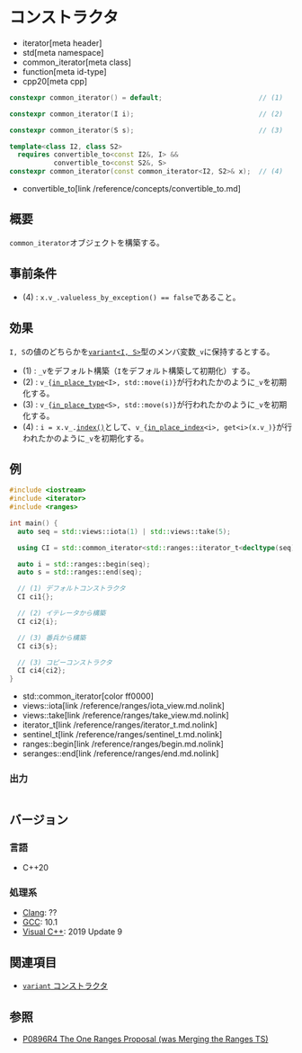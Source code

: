# コンストラクタ
* iterator[meta header]
* std[meta namespace]
* common_iterator[meta class]
* function[meta id-type]
* cpp20[meta cpp]

```cpp
constexpr common_iterator() = default;                        // (1)

constexpr common_iterator(I i);                               // (2)

constexpr common_iterator(S s);                               // (3)

template<class I2, class S2>
  requires convertible_to<const I2&, I> &&
           convertible_to<const S2&, S>
constexpr common_iterator(const common_iterator<I2, S2>& x);  // (4)
```
* convertible_to[link /reference/concepts/convertible_to.md]

## 概要

`common_iterator`オブジェクトを構築する。

## 事前条件

- (4) : `x.v_.valueless_by_exception() == false`であること。

## 効果

`I, S`の値のどちらかを[`variant<I, S>`](/reference/variant/variant.md)型のメンバ変数`_v`に保持するとする。

- (1) : `_v`をデフォルト構築（`I`をデフォルト構築して初期化）する。
- (2) : `v_{`[`in_place_type`](/reference/utility/in_place_type_t.md)`<I>, std::move(i)}`が行われたかのように`_v`を初期化する。
- (3) : `v_{`[`in_place_type`](/reference/utility/in_place_type_t.md)`<S>, std::move(s)}`が行われたかのように`_v`を初期化する。
- (4) : `i = x.v_.`[`index()`](/reference/variant/variant/index.md)として、`v_{`[`in_place_index`](/reference/utility/in_place_index_t.md)`<i>, get<i>(x.v_)}`が行われたかのように`_v`を初期化する。

## 例
```cpp example
#include <iostream>
#include <iterator>
#include <ranges>

int main() {
  auto seq = std::views::iota(1) | std::views::take(5);

  using CI = std::common_iterator<std::ranges::iterator_t<decltype(seq)>, std::ranges::sentinel_t<decltype(seq)>>;

  auto i = std::ranges::begin(seq);
  auto s = std::ranges::end(seq);

  // (1) デフォルトコンストラクタ
  CI ci1{};

  // (2) イテレータから構築
  CI ci2{i};

  // (3) 番兵から構築
  CI ci3{s};

  // (3) コピーコンストラクタ
  CI ci4{ci2};
}
```
* std::common_iterator[color ff0000]
* views::iota[link /reference/ranges/iota_view.md.nolink]
* views::take[link /reference/ranges/take_view.md.nolink]
* iterator_t[link /reference/ranges/iterator_t.md.nolink]
* sentinel_t[link /reference/ranges/sentinel_t.md.nolink]
* ranges::begin[link /reference/ranges/begin.md.nolink]
* seranges::end[link /reference/ranges/end.md.nolink]

### 出力
```
```

## バージョン
### 言語
- C++20

### 処理系
- [Clang](/implementation.md#clang): ??
- [GCC](/implementation.md#gcc): 10.1
- [Visual C++](/implementation.md#visual_cpp): 2019 Update 9

## 関連項目

- [`variant` コンストラクタ](/reference/variant/variant/op_constructor.md)

## 参照
- [P0896R4 The One Ranges Proposal (was Merging the Ranges TS)](http://www.open-std.org/jtc1/sc22/wg21/docs/papers/2018/p0896r4.pdf)
